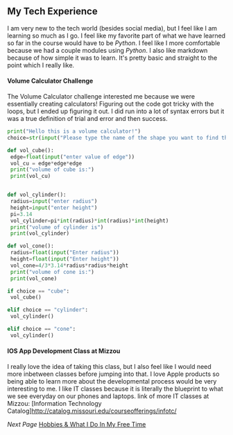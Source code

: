 ## My Tech Experience
I am very new to the tech world (besides social media), but I feel like I am learning so much as I go. I feel like my favorite part of what we have learned so far in the course would have to be *Python*. I feel like I more comfortable because we had a couple modules using *Python*. I also like markdown because of how simple it was to learn. It's pretty basic and straight to the point which I really like.


#### Volume Calculator Challenge

 The Volume Calculator challenge interested me because we were essentially creating calculators! Figuring out the code got tricky with the loops, but I ended up figuring it out. I did run into a lot of syntax errors but it was a true definition of trial and error and then success.

```python
print("Hello this is a volume calculator!")
choice=str(input("Please type the name of the shape you want to find the volume of"))

def vol_cube():
 edge=float(input("enter value of edge"))
 vol_cu = edge*edge*edge
 print("volume of cube is:")
 print(vol_cu)


def vol_cylinder():
 radius=input("enter radius")
 height=input("enter height")
 pi=3.14
 vol_cylinder=pi*int(radius)*int(radius)*int(height)
 print("volume of cylinder is")
 print(vol_cylinder)

def vol_cone():
 radius=float(input("Enter radius"))
 height=float(input("Enter height"))
 vol_cone=4/3*3.14*radius*radius*height
 print("volume of cone is:")
 print(vol_cone)

if choice == "cube":
 vol_cube()

elif choice == "cylinder":
 vol_cylinder()

elif choice == "cone":
 vol_cylinder()
```

   #### IOS App Development Class at Mizzou
I really love the idea of taking this class, but I also feel like I would need more inbetween classes before jumping into that. I love Apple products so being able to learn more about the developmental process would be very interesting to me. I like IT classes because it is literally the blueprint to what we see everyday on our phones and laptops.
link of more IT classes at Mizzou: [Information Technology Catalog]http://catalog.missouri.edu/courseofferings/infotc/


*Next Page* [Hobbies & What I Do In My Free Time](https://github.com/piathmo/mywebsite/blob/main/AboutPiathPage5.md)
